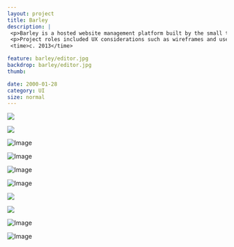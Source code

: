 ```yaml
---
layout: project
title: Barley
description: |
 <p>Barley is a hosted website management platform built by the small team at Plain that removes a lot of the complexity found in typical CMS tools. With a nearly invisible interface, our goal was to make content editing easily accessible to everyone.</p>
 <p>Project roles included UX considerations such as wireframes and user flow charts, feature planning and spec documents, app interface design, icon design, branding, user template design and development, website design and development, and transaction email design and development.</p>
 <time>c. 2013</time>

feature: barley/editor.jpg
backdrop: barley/editor.jpg
thumb:

date: 2000-01-28
category: UI
size: normal
---
```


<p class="half"><img src="{{site.project_img_path}}barley/cafe.jpg"></p>
<p class="half"><img src="{{site.project_img_path}}barley/global_bar.jpg"></p>

![Image]({{site.project_img_path}}barley/barley_video_modal_center.jpg)

![Image]({{site.project_img_path}}barley/editors.jpg)

![Image]({{site.project_img_path}}barley/icons.jpg)

![Image]({{site.project_img_path}}barley/text_logo.jpg)

<p class="half"><img src="{{site.project_img_path}}barley/mark.jpg"></p>
<p class="half"><img src="{{site.project_img_path}}barley/type_colors.jpg"></p>

![Image]({{site.project_img_path}}barley/barley_brand_applications.jpg)

![Image]({{site.project_img_path}}barley/barley_feat.jpg)
